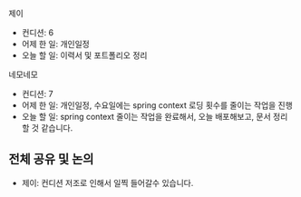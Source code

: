 
제이
- 컨디션: 6
- 어제 한 일: 개인일정
- 오늘 할 일: 이력서 및 포트폴리오 정리

네모네모
 - 컨디션: 7
- 어제 한 일: 개인일정, 수요일에는 spring context 로딩 횟수를 줄이는 작업을 진행 
- 오늘 할 일: spring context 줄이는 작업을 완료해서, 오늘 배포해보고, 문서 정리할 것 같습니다.

## 전체 공유 및 논의
- 제이: 컨디션 저조로 인해서 일찍 들어갈수 있습니다.
